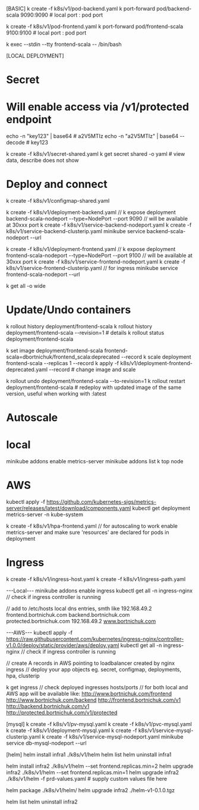 
[BASIC]
k create -f k8s/v1/pod-backend.yaml
k port-forward pod/backend-scala 9090:9090  # local port : pod port

k create -f k8s/v1/pod-frontend.yaml
k port-forward pod/frontend-scala 9100:9100  # local port : pod port

k exec --stdin --tty frontend-scala -- /bin/bash

[LOCAL DEPLOYMENT]
# Secret
# Will enable access via /v1/protected endpoint
echo -n "key123" | base64 # a2V5MTIz
echo -n "a2V5MTIz" | base64 --decode # key123

k create -f k8s/v1/secret-shared.yaml
k get secret shared -o yaml # view data, describe does not show

# Deploy and connect

k create -f k8s/v1/configmap-shared.yaml

k create -f k8s/v1/deployment-backend.yaml
// k expose deployment backend-scala-nodeport --type=NodePort --port 9090 // will be available at 30xxx port
k create -f k8s/v1/service-backend-nodeport.yaml
k create -f k8s/v1/service-backend-clusterip.yaml
minikube service backend-scala-nodeport --url

k create -f k8s/v1/deployment-frontend.yaml
// k expose deployment frontend-scala-nodeport --type=NodePort --port 9100 // will be available at 30xxx port
k create -f k8s/v1/service-frontend-nodeport.yaml
k create -f k8s/v1/service-frontend-clusterip.yaml // for ingress
minikube service frontend-scala-nodeport --url


k get all -o wide

# Update/Undo containers
k rollout history deployment/frontend-scala
k rollout history deployment/frontend-scala --revision=1 # details
k rollout status deployment/frontend-scala

k set image deployment/frontend-scala frontend-scala=dbortnichuk/frontend_scala:deprecated --record
k scale deployment frontend-scala --replicas 1 --record
k apply -f k8s/v1/deployment-frontend-deprecated.yaml --record  # change image and scale

k rollout undo deployment/frontend-scala --to-revision=1
k rollout restart deployment/frontend-scala # redeploy with updated image of the same version, useful when working with :latest

# Autoscale
# local
minikube addons enable metrics-server
minikube addons list
k top node

# AWS
kubectl apply -f https://github.com/kubernetes-sigs/metrics-server/releases/latest/download/components.yaml
kubectl get deployment metrics-server -n kube-system

k create -f k8s/v1/hpa-frontend.yaml //  for autoscaling to work enable metrics-server and make sure 'resources' are declared for pods in deployment


# Ingress
k create -f k8s/v1/ingress-host.yaml
k create -f k8s/v1/ingress-path.yaml

---Local---
minikube addons enable ingress
kubectl get all -n ingress-nginx // check if ingress controller is running

// add to /etc/hosts local dns entries, smth like
192.168.49.2    frontend.bortnichuk.com backend.bortnichuk.com protected.bortnichuk.com
192.168.49.2    www.bortnichuk.com

---AWS---
kubectl apply -f https://raw.githubusercontent.com/kubernetes/ingress-nginx/controller-v1.0.0/deploy/static/provider/aws/deploy.yaml
kubectl get all -n ingress-nginx // check if ingress controller is running

// create A records in AWS pointing to loadbalancer created by nginx ingress
// deploy your app objects eg. secret, configmap, deployments, hpa, clusterip

k get ingress // check deployed ingresses hosts/ports
// for both local and AWS app will be available like:
http://www.bortnichuk.com/frontend
http://www.bortnichuk.com/backend
http://frontend.bortnichuk.com/v1
http://backend.bortnichuk.com/v1
http://protected.bortnichuk.com/v1/protected

[mysql]
k create -f k8s/v1/pv-mysql.yaml
k create -f k8s/v1/pvc-mysql.yaml
k create -f k8s/v1/deployment-mysql.yaml
k create -f k8s/v1/service-mysql-clusterip.yaml
k create -f k8s/v1/service-mysql-nodeport.yaml
minikube service db-mysql-nodeport --url

[helm]
helm install infra1 ./k8s/v1/helm
helm list
helm uninstall infra1

helm install infra2 ./k8s/v1/helm --set frontend.replicas.min=2
helm upgrade infra2 ./k8s/v1/helm --set frontend.replicas.min=1
helm upgrade infra2 ./k8s/v1/helm -f prd-values.yaml # supply custom values file here

helm package ./k8s/v1/helm/
helm upgrade infra2 ./helm-v1-0.1.0.tgz

helm list
helm uninstall infra2







